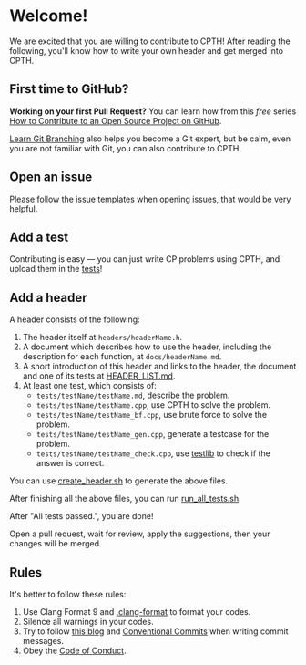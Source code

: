 # Welcome!

We are excited that you are willing to contribute to CPTH! After reading the following, you'll know how to write your own header and get merged into CPTH.

## First time to GitHub?

**Working on your first Pull Request?** You can learn how from this *free* series [How to Contribute to an Open Source Project on GitHub](https://egghead.io/series/how-to-contribute-to-an-open-source-project-on-github).

[Learn Git Branching](https://pcottle.github.com/learnGitBranching/) also helps you become a Git expert, but be calm, even you are not familiar with Git, you can also contribute to CPTH.

## Open an issue

Please follow the issue templates when opening issues, that would be very helpful.

## Add a test

Contributing is easy — you can just write CP problems using CPTH, and upload them in the [tests](tests)!

## Add a header

A header consists of the following:

1. The header itself at `headers/headerName.h`.
2. A document which describes how to use the header, including the description for each function, at `docs/headerName.md`.
3. A short introduction of this header and links to the header, the document and one of its tests at [HEADER_LIST.md](HEADER_LIST.md).
4. At least one test, which consists of:
   - `tests/testName/testName.md`, describe the problem.
   - `tests/testName/testName.cpp`, use CPTH to solve the problem.
   - `tests/testName/testName_bf.cpp`, use brute force to solve the problem.
   - `tests/testName/testName_gen.cpp`, generate a testcase for the problem.
   - `tests/testName/testName_check.cpp`, use [testlib](https://github.com/MikeMirzayanov/testlib) to check if the answer is correct.

You can use [create_header.sh](tools/create_header.sh) to generate the above files.

After finishing all the above files, you can run [run_all_tests.sh](tools/run_all_tests.sh).

After "All tests passed.", you are done!

Open a pull request, wait for review, apply the suggestions, then your changes will be merged.

## Rules

It's better to follow these rules:

1. Use Clang Format 9 and [.clang-format](.clang-format) to format your codes.
2. Silence all warnings in your codes.
3. Try to follow [this blog](https://chris.beams.io/posts/git-commit/) and [Conventional Commits](https://www.conventionalcommits.org/) when writing commit messages.
4. Obey the [Code of Conduct](CODE_OF_CONDUCT.md).

